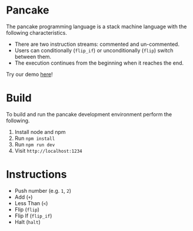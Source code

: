 # Pancake

The pancake programming language is a stack machine language with the following characteristics.
 * There are two instruction streams: commented and un-commented.
 * Users can conditionally (`flip_if`) or unconditionally (`flip`) switch between them.
 * The execution continues from the beginning when it reaches the end.

Try our demo [here](https://pancake-lang.github.io/)!

# Build

To build and run the pancake development environment perform the following.

1. Install node and npm
2. Run `npm install`
3. Run `npm run dev`
4. Visit `http://localhost:1234`

# Instructions
* Push number (e.g. `1`, `2`)
* Add (`+`)
* Less Than (`<`)
* Flip (`flip`)
* Flip If (`flip_if`)
* Halt (`halt`)
